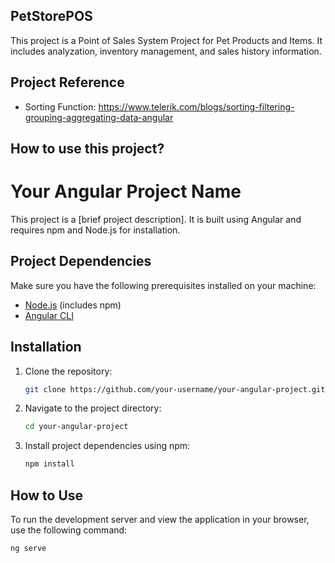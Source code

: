 ## PetStorePOS

This project is a Point of Sales System Project for Pet Products and Items. It includes analyzation, inventory management, and sales history information.

## Project Reference

- Sorting Function: https://www.telerik.com/blogs/sorting-filtering-grouping-aggregating-data-angular

## How to use this project?

# Your Angular Project Name

This project is a [brief project description]. It is built using Angular and requires npm and Node.js for installation.

## Project Dependencies

Make sure you have the following prerequisites installed on your machine:

- [Node.js](https://nodejs.org/en/) (includes npm)
- [Angular CLI](https://cli.angular.io/)

## Installation

1. Clone the repository:

   ```bash
   git clone https://github.com/your-username/your-angular-project.git
   ```

2. Navigate to the project directory:

   ```bash
   cd your-angular-project
   ```

3. Install project dependencies using npm:

   ```bash
   npm install
   ```

## How to Use

To run the development server and view the application in your browser, use the following command:

```bash
ng serve
```
